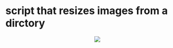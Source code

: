 # script that resizes images from a dirctory 
<p align="center">
  <img src=https://github.com/Abdelrhman-Sadek/Automation/assets/94745919/983fcdce-c130-4261-b238-ea9af32368ec />
  </p>

